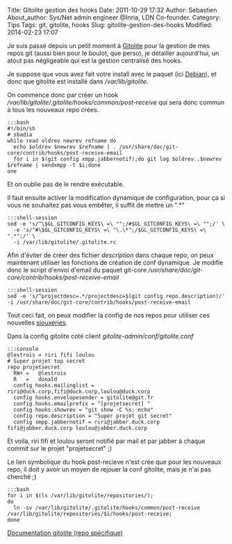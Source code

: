 Title: Gitolite gestion des hooks
Date: 2011-10-29 17:32
Author: Sebastien
About_author: Sys/Net admin engineer @Inria, LDN Co-founder.
Category: Tips
Tags: git, gitolite, hooks
Slug: gitolite-gestion-des-hooks
Modified: 2014-02-23 17:07

Je suis passé depuis un petit moment à [Gitolite](https://github.com/sitaramc/gitolite) pour la gestion de mes repos git (aussi bien pour le boulot, que perso), je détailler aujourd'hui, un atout pas négligeable qui est la gestion centralisé des hooks.

Je suppose que vous avez fait votre install avec le paquet (ici [Debian](http://debian.org)), et donc que gitolite est installé dans */var/lib/gitolite*.

On commence donc par créer un hook */var/lib/gitolite/.gitolite/hooks/common/post-receive* qui sera donc commun à tous les nouveaux repo crées.

    :::bash
    #!/bin/sh
    # sbadia
    while read oldrev newrev refname do
      echo $oldrev $newrev $refname | . /usr/share/doc/git-core/contrib/hooks/post-receive-email
      for i in $(git config xmpp.jabbernotif);do git log $oldrev..$newrev $refname | sendxmpp -t $i;done
    one

Et on oublie pas de le rendre exécutable.

Il faut ensuite activer la modification dynamique de configuration, pour ça si vous ne souhaitez pas vous embêter, il suffit de mettre un ".\*"

    :::shell-session
    sed -e 's/^\$GL_GITCONFIG_KEYS\ =\ "";/#$GL_GITCONFIG_KEYS\ =\ "";/' \
      -e 's/^#\$GL_GITCONFIG_KEYS\ =\ "\.\*";/$GL_GITCONFIG_KEYS\ =\ ".*";/' \
      -i /var/lib/gitolite/.gitolite.rc

Afin d'éviter de créer des fichier *description* dans chaque repo, on peux maintenant utiliser les fonctions de création de conf dynamique. Je modifie donc le script d'envoi d'email du paquet git-core */usr/share/doc/git-core/contrib/hooks/post-receive-email*


    :::shell-session
    sed -e 's/^projectdesc=.*/projectdesc=$(git config repo.description)/' -i /usr/share/doc/git-core/contrib/hooks/post-receive-email

Tout ceci fait, on peux modifier la config de nos repos pour utiliser ces nouvelles [siouxeries](http://bleuchtang.fr/).

Dans la config gitolite coté client *gitolite-admin/conf/gitolite.conf*

    :::console
    @lestrois = riri fifi loulou
    # Super projet top secret
    repo projetsecret
      RW+ =   @lestrois
      R   =   donald
      config hooks.mailinglist = riri@duck.corp,fifi@duck.corp,loulou@duck.corp
      config hooks.envelopesender = gitolite@git.fr
      config hooks.emailprefix = "[projetsecret] "
      config hooks.showrev = "git show -C %s; echo"
      config repo.description = "Super projet git secret"
      config xmpp.jabbernotif = riri@jabber.duck.corp fifi@jabber.duck.corp loulou@jabber.duck.corp

Et voila, riri fifi et loulou seront notifié par mail et par jabber à chaque commit sur le projet "projetsecret" ;)

Le lien symbolique du hook post-recieve n'est crée que pour les nouveaux repo, il doit y avoir un moyen de rejouer la conf gitolite, mais je n'ai pas cherché ;)

    :::bash
    for i in $(ls /var/lib/gitolite/repositories/);
    do
      ln -sv /var/lib/gitolite/.gitolite/hooks/common/post-receive /var/lib/gitolite/repositories/$i/hooks/post-receive;
    done

[Documentation gitolite (repo spécifique)](https://github.com/sitaramc/gitolite/blob/pu/doc/gitolite.conf.mkd#_repo_specific_git_config_commands)
